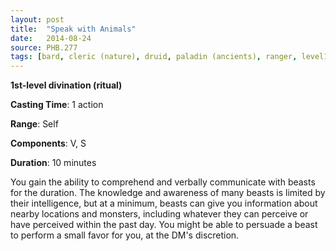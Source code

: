 ```yaml
---
layout: post
title:  "Speak with Animals"
date:   2014-08-24
source: PHB.277
tags: [bard, cleric (nature), druid, paladin (ancients), ranger, level1, ritual, ]
---
```


**1st-level divination (ritual)**

**Casting Time**: 1 action

**Range**: Self

**Components**: V, S

**Duration**: 10 minutes

You gain the ability to comprehend and verbally communicate with beasts for the duration. The knowledge and awareness of many beasts is limited by their intelligence, but at a minimum, beasts can give you information about nearby locations and monsters, including whatever they can perceive or have perceived within the past day. You might be able to persuade a beast to perform a small favor for you, at the DM's discretion.
